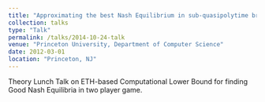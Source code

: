 ```yaml
---
title: "Approximating the best Nash Equilibrium in sub-quasipolytime breaks the Exponential Time Hypothesis"
collection: talks
type: "Talk"
permalink: /talks/2014-10-24-talk
venue: "Princeton University, Department of Computer Science"
date: 2012-03-01
location: "Princeton, NJ"
---
```


Theory Lunch Talk on ETH-based Computational Lower Bound for finding Good Nash Equilibria in two player game.